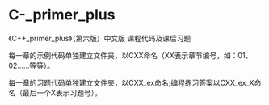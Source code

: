 # C-_primer_plus
《C++_primer_plus》（第六版）中文版 课程代码及课后习题

每一章的示例代码单独建立文件夹，以CXX命名（XX表示章节编号，如：01、02……等等）。

每一章的习题代码单独建立文件夹，以CXX_ex命名;编程练习答案以CXX_ex_X命名（最后一个X表示习题号）。

